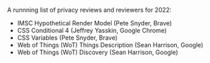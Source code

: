 A runnning list of privacy reviews and reviewers for 2022:
* IMSC Hypothetical Render Model (Pete Snyder, Brave)
* CSS Conditional 4 (Jeffrey Yasskin, Google Chrome)
* CSS Variables (Pete Snyder, Brave)
* Web of Things (WoT) Things Description (Sean Harrison, Google)
* Web of Things (WoT) Discovery (Sean Harrison, Google)
